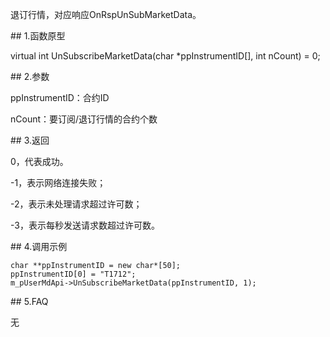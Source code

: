 <p>退订行情，对应响应OnRspUnSubMarketData。</p>
<span class="anchor" id="11bae682-8574-44ae-bc95-5c2d7d62f985"></span>
## 1.函数原型
<p>virtual int UnSubscribeMarketData(char *ppInstrumentID[], int nCount) = 0;</p>
<span class="anchor" id="0ad7af37-1b5a-45ab-9cec-39b5f7a1ee71"></span>
## 2.参数
<p>ppInstrumentID：合约ID</p>
<p>nCount：要订阅/退订行情的合约个数</p>
<span class="anchor" id="4e31e2db-1694-41d8-85c5-c065c8e496cf"></span>
## 3.返回
<p>0，代表成功。</p>
<p>-1，表示网络连接失败；</p>
<p>-2，表示未处理请求超过许可数；</p>
<p>-3，表示每秒发送请求数超过许可数。</p>
<span class="anchor" id="0edcd6aa-9449-41f0-a2e9-6d87405af1f4"></span>
## 4.调用示例
<pre><code>char **ppInstrumentID = new char*[50];
ppInstrumentID[0] = "T1712";
m_pUserMdApi-&gt;UnSubscribeMarketData(ppInstrumentID, 1);
</code></pre>
<span class="anchor" id="f4e32700-c821-449e-a8cb-0e1cee251bae"></span>
## 5.FAQ
<p>无</p>
